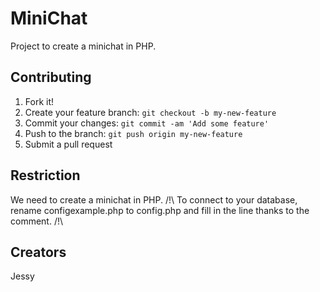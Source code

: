 # MiniChat
Project to create a minichat in PHP.

## Contributing
1. Fork it!
2. Create your feature branch: `git checkout -b my-new-feature`
3. Commit your changes: `git commit -am 'Add some feature'`
4. Push to the branch: `git push origin my-new-feature`
5. Submit a pull request

## Restriction

We need to create a minichat in PHP.
/!\ To connect to your database, rename configexample.php to config.php and fill in the line thanks to the comment. /!\

## Creators

Jessy

